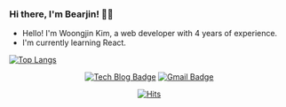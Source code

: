 ### Hi there, I'm Bearjin! 🙋‍♂
- Hello! I'm Woongjin Kim, a web developer with 4 years of experience.
- I'm currently learning React.

[![Top Langs](https://github-readme-stats.vercel.app/api/top-langs/?username=bearjin&langs_count=10&layout=compact)](https://github.com/anuraghazra/github-readme-stats)

<div align="center">

[![Tech Blog Badge](http://img.shields.io/badge/-Tech%20blog-black?style=flat-square&logo=github&link=https://bearjin.com)](https://bearjin.com)
[![Gmail Badge](https://img.shields.io/badge/Gmail-d14836?style=flat-square&logo=Gmail&logoColor=white&link=mailto:kwj5030@gmail.com)](mailto:kwj5030@gmail.com)

</div>

<div align=center>

[![Hits](https://hits.seeyoufarm.com/api/count/incr/badge.svg?url=https%3A%2F%2Fgithub.com%2Fbearjin&count_bg=%2379C83D&title_bg=%23555555&icon=&icon_color=%23E7E7E7&title=hits&edge_flat=false)](https://hits.seeyoufarm.com)
<div>
